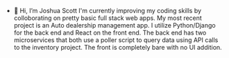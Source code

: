 - 👋 Hi, I’m Joshua Scott
I'm currently improving my coding skills by colloborating on pretty basic full stack web apps.
My most recent project is an Auto dealership management app. I utilize Python/Django for the back end and React on the front end. The back end has two microservices that both use a poller script to query data using API calls to the inventory project. The front is completely bare with no UI addition.

<!---
joshscott95/joshscott95 is a ✨ special ✨ repository because its `README.md` (this file) appears on your GitHub profile.
You can click the Preview link to take a look at your changes.
--->
